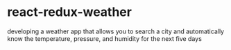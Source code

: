 # react-redux-weather
developing a weather app that allows you to search a city and automatically know the temperature, pressure, and humidity for the next five days
